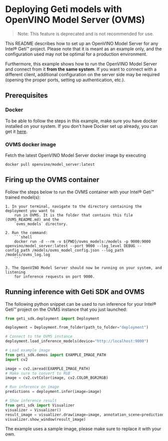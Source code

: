 # Deploying Geti models with OpenVINO Model Server (OVMS)
> Note: This feature is deprecated and is not recommended for use.

This README describes how to set up an OpenVINO Model Server for any Intel® Geti™
project. Please note that it is meant as an example only, and the configuration used
may not be optimal for a production environment.

Furthermore, this example shows how to run the OpenVINO Model Server and connect from it
**from the same system**. If you want to connect with a different client, additional
configuration on the server side may be required (opening the proper ports,
setting up authentication, etc.).

## Prerequisites
### Docker
To be able to follow the steps in this example, make sure you have docker installed on
your system. If you don't have Docker set up already, you can get it
[here](https://docs.docker.com/get-docker/).

### OVMS docker image
Fetch the latest OpenVINO Model Server docker image by executing
```shell
docker pull openvino/model_server:latest
```

## Firing up the OVMS container
Follow the steps below to run the OVMS container with your Intel® Geti™ trained
model(s):

    1. In your terminal, navigate to the directory containing the deployment you want to
        run in OVMS. It is the folder that contains this file (OVMS_README.md) and the
        `ovms_models` directory.

    2. Run the command:
        ```shell
        docker run -d --rm -v ${PWD}/ovms_models:/models -p 9000:9000 openvino/model_server:latest --port 9000 --log_level DEBUG --config_path /models/ovms_model_config.json --log_path /models/ovms_log.log
        ```

    3. The OpenVINO Model Server should now be running on your system, and listening
        for inference requests on port 9000.

## Running inference with Geti SDK and OVMS
The following python snippet can be used to run inference for your Intel® Geti™ project
on the OVMS instance that you just launched:
```python
from geti_sdk.deployment import Deployment

deployment = Deployment.from_folder(path_to_folder="deployment")

# Connect to the OVMS instance
deployment.load_inference_models(device="http://localhost:9000")

# Load example image
from geti_sdk.demos import EXAMPLE_IMAGE_PATH
import cv2

image = cv2.imread(EXAMPLE_IMAGE_PATH)
# Make sure to convert to RGB
image = cv2.cvtColor(image, cv2.COLOR_BGR2RGB)

# Run inference on image
predictions = deployment.infer(image=image)

# Show inference result
from geti_sdk import Visualizer
visualizer = Visualizer()
result_image = visualizer.draw(image=image, annotation_scene=predictions)
visualizer.show_window(result_image)
```

The example uses a sample image, please make sure to replace it with your own.
